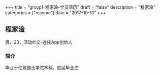 +++
title = "group1-程家淦-学员简历"
draft = "false"
description = "程家淦"
categories = ["resume"]
date = "2017-10-10"
+++

## 程家淦
男，23，活动社交-连接App创始人

### 简介 
毕业于伦敦国王学院本科，应届毕业生<br/>
